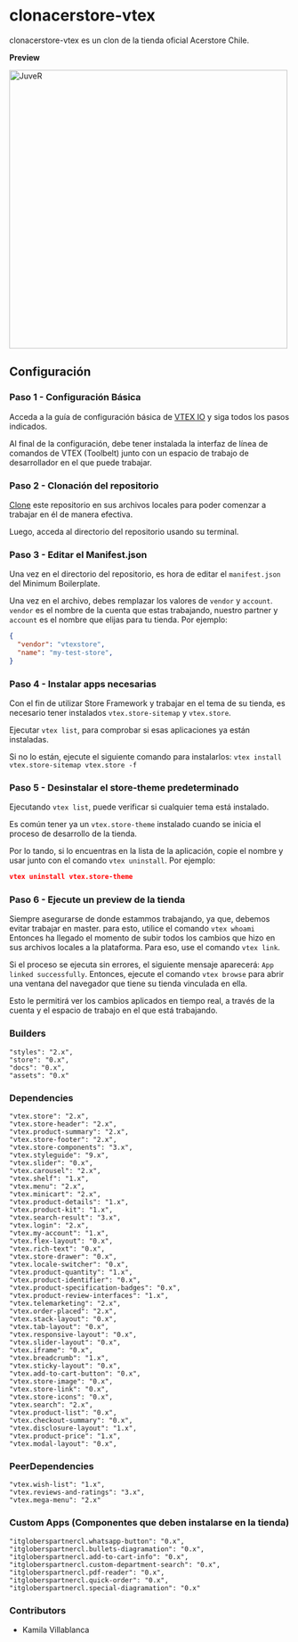 # clonacerstore-vtex

clonacerstore-vtex es un clon de la tienda oficial Acerstore Chile. 

**Preview**

<img src="../assets/img/proyecto/proyecto-desktop.png" alt="JuveR" width="500px">


## Configuración

### Paso 1 - Configuración Básica

Acceda a la guía de configuración básica de [VTEX IO](https://developers.vtex.com/vtex-developer-docs/docs/vtex-io-documentation-2-basicsetuptodevelopinvtexio) y siga todos los pasos indicados.

Al final de la configuración, debe tener instalada la interfaz de línea de comandos de VTEX (Toolbelt) junto con un espacio de trabajo de desarrollador en el que puede trabajar.

### Paso 2 - Clonación del repositorio

[Clone](https://help.github.com/en/github/creating-cloning-and-archiving-repositories/cloning-a-repository) este repositorio en sus archivos locales para poder comenzar a trabajar en él de manera efectiva.

Luego, acceda al directorio del repositorio usando su terminal.

### Paso 3 - Editar el Manifest.json

Una vez en el directorio del repositorio, es hora de editar el `manifest.json` del Minimum Boilerplate.

Una vez en el archivo, debes remplazar los valores de `vendor` y `account`. `vendor` es el nombre de la cuenta que estas trabajando, nuestro partner y `account` es el nombre que elijas para tu tienda. Por ejemplo:

```json
{
  "vendor": "vtexstore",
  "name": "my-test-store",
}
```

### Paso 4 - Instalar apps necesarias

Con el fin de utilizar Store Framework y trabajar en el tema de su tienda, es necesario tener instalados `vtex.store-sitemap` y `vtex.store`.

Ejecutar `vtex list`, para comprobar si esas aplicaciones ya están instaladas.

Si no lo están, ejecute el siguiente comando para instalarlos: `vtex install vtex.store-sitemap vtex.store -f`

### Paso 5 - Desinstalar el store-theme predeterminado

Ejecutando `vtex list`, puede verificar si cualquier tema está instalado.

Es común tener ya un `vtex.store-theme` instalado cuando se inicia el proceso de desarrollo de la tienda.

Por lo tando, si lo encuentras en la lista de la aplicación, copie el nombre y usar junto con el comando `vtex uninstall`. Por ejemplo:

```json
vtex uninstall vtex.store-theme
```

### Paso 6 - Ejecute un preview de la tienda

Siempre asegurarse de donde estammos trabajando, ya que, debemos evitar trabajar en master. para esto, utilice el comando `vtex whoami` Entonces ha llegado el momento de subir todos los cambios que hizo en sus archivos locales a la plataforma. Para eso, use el comando `vtex link`.

Si el proceso se ejecuta sin errores, el siguiente mensaje aparecerá: `App linked successfully`. Entonces, ejecute el comando `vtex browse` para abrir una ventana del navegador que tiene su tienda vinculada en ella.

Esto le permitirá ver los cambios aplicados en tiempo real, a través de la cuenta y el espacio de trabajo en el que está trabajando.

### Builders 

    "styles": "2.x",
    "store": "0.x",
    "docs": "0.x",
    "assets": "0.x"
###  Dependencies


    "vtex.store": "2.x",
    "vtex.store-header": "2.x",
    "vtex.product-summary": "2.x",
    "vtex.store-footer": "2.x",
    "vtex.store-components": "3.x",
    "vtex.styleguide": "9.x",
    "vtex.slider": "0.x",
    "vtex.carousel": "2.x",
    "vtex.shelf": "1.x",
    "vtex.menu": "2.x",
    "vtex.minicart": "2.x",
    "vtex.product-details": "1.x",
    "vtex.product-kit": "1.x",
    "vtex.search-result": "3.x",
    "vtex.login": "2.x",
    "vtex.my-account": "1.x",
    "vtex.flex-layout": "0.x",
    "vtex.rich-text": "0.x",
    "vtex.store-drawer": "0.x",
    "vtex.locale-switcher": "0.x",
    "vtex.product-quantity": "1.x",
    "vtex.product-identifier": "0.x",
    "vtex.product-specification-badges": "0.x",
    "vtex.product-review-interfaces": "1.x",
    "vtex.telemarketing": "2.x",
    "vtex.order-placed": "2.x",
    "vtex.stack-layout": "0.x",
    "vtex.tab-layout": "0.x",
    "vtex.responsive-layout": "0.x",
    "vtex.slider-layout": "0.x",
    "vtex.iframe": "0.x",
    "vtex.breadcrumb": "1.x",
    "vtex.sticky-layout": "0.x",
    "vtex.add-to-cart-button": "0.x",
    "vtex.store-image": "0.x",
    "vtex.store-link": "0.x",
    "vtex.store-icons": "0.x",
    "vtex.search": "2.x",
    "vtex.product-list": "0.x",
    "vtex.checkout-summary": "0.x",
    "vtex.disclosure-layout": "1.x",
    "vtex.product-price": "1.x",
    "vtex.modal-layout": "0.x",


### PeerDependencies

    "vtex.wish-list": "1.x",
    "vtex.reviews-and-ratings": "3.x",
    "vtex.mega-menu": "2.x"

### Custom Apps (Componentes que deben instalarse en la tienda) 

    "itgloberspartnercl.whatsapp-button": "0.x",
    "itgloberspartnercl.bullets-diagramation": "0.x",
    "itgloberspartnercl.add-to-cart-info": "0.x",
    "itgloberspartnercl.custom-department-search": "0.x",
    "itgloberspartnercl.pdf-reader": "0.x",
    "itgloberspartnercl.quick-order": "0.x",
    "itgloberspartnercl.special-diagramation": "0.x"


### Contributors

  - Kamila Villablanca
